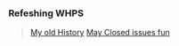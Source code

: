 ### Refeshing WHPS
> [My old History](https://github.com/whps/whps.github.io/tree/dariy)
> [May Closed issues fun](https://github.com/whps/whps.github.io/issues)
